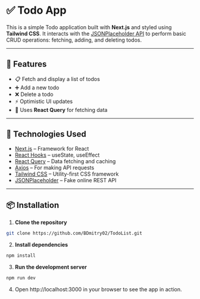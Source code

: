 # ✅ Todo App

This is a simple Todo application built with **Next.js** and styled using **Tailwind CSS**. It interacts with the [JSONPlaceholder API](https://jsonplaceholder.typicode.com/) to perform basic CRUD operations: fetching, adding, and deleting todos.

---

## 🚀 Features

- 📋 Fetch and display a list of todos
- ➕ Add a new todo
- ❌ Delete a todo
- ⚡ Optimistic UI updates
- 🔄 Uses **React Query** for fetching data

---

## 🔧 Technologies Used

- [Next.js](https://nextjs.org/) – Framework for React
- [React Hooks](https://reactjs.org/docs/hooks-intro.html) – useState, useEffect
- [React Query](https://tanstack.com/query/latest) – Data fetching and caching
- [Axios](https://axios-http.com/) – For making API requests
- [Tailwind CSS](https://tailwindcss.com/) – Utility-first CSS framework
- [JSONPlaceholder](https://jsonplaceholder.typicode.com/) – Fake online REST API

---

## 📦 Installation

1. **Clone the repository**

```bash
git clone https://github.com/BDmitry02/TodoList.git
```
2. **Install dependencies**
```bash
npm install
```
3. **Run the development server**
```bash
npm run dev
```

4. Open http://localhost:3000 in your browser to see the app in action.

